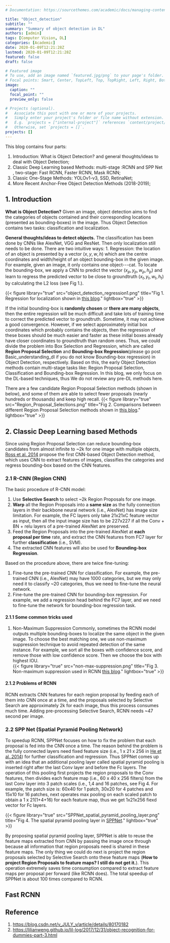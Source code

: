 ```yaml
---
# Documentation: https://sourcethemes.com/academic/docs/managing-content/

title: "Object_detection"
subtitle: ""
summary: "Summary of object detection in DL"
authors: [admin]
tags: [Computer Vision, DL]
categories: [Academic]
date: 2020-01-09T12:21:28Z
lastmod: 2020-01-09T12:21:28Z
featured: false
draft: false

# Featured image
# To use, add an image named `featured.jpg/png` to your page's folder.
# Focal points: Smart, Center, TopLeft, Top, TopRight, Left, Right, BottomLeft, Bottom, BottomRight.
image:
  caption: ""
  focal_point: ""
  preview_only: false

# Projects (optional).
#   Associate this post with one or more of your projects.
#   Simply enter your project's folder or file name without extension.
#   E.g. `projects = ["internal-project"]` references `content/project/deep-learning/index.md`.
#   Otherwise, set `projects = []`.
projects: []
---
```

This blog contains four parts:
1. Introduction: What is Object Detection? and general thoughts/ideas to deal with Object Detection;
2. Classic Deep Learning based Methods: multi-stage :RCNN and SPP Net , two-stage: Fast RCNN, Faster RCNN, Mask RCNN;
3. Classic One-Stage Methods: YOLOv1-v3, SSD, RetinaNet;
4. More Recent Anchor-Free Object Detection Methods (2018-2019);

## 1. Introduction
**What is Object Detection?** Given an image, object detection aims to find the categories of objects contained and their corresponding locations (presented as bounding-boxes) in the image. Thus Object Detection contains two tasks: classification and localization.

**General thoughts/ideas to detect objects.** The classification has been done by CNNs like AlexNet, VGG and ResNet. Then only localization still needs to be done. There are two intuitive ways: 1. Regression: the location of an object is presented by a vector $(x,y,w,h)$ which are the centre coordinates and width/height of an object bounding-box in the given image. For example, given an image, it only contains one object---cat. To locate the bounding-box, we apply a CNN to predict the vector $(x_p,y_p,w_p,h_p)$ and learn to regress the predicted vector to be close to groundtruth $(x_t,y_t,w_t,h_t)$ by calculating the L2 loss (see Fig 1.).   

{{< figure library="true" src="object_detection_regression1.png" title="Fig 1. Regression for localization shown in [this blog](https://blog.csdn.net/v_JULY_v/article/details/80170182)." lightbox="true" >}}

If the initial bounding-box is **randomly chosen** or **there are many objects**, then the entire regression will be much difficult and take lots of training time to correct the predicted vector to groundtruth. Sometime, it may not achieve a good convergence. However, if we select approximately initial box coordinates which probably contains the objects, then the regression of these boxes should be much easier and faster as these initial boxes already have closer coordinates to groundtruth than random ones. Thus, we could divide the problem into Box Selection and Regression, which are called **Region Proposal Selection** and **Bounding-box Regression**(please go post Basic_understanding_dl if you do not know Bounding-box regression) in Object Detection, respectively. Based on this, the early Object Detection methods contain multi-stage tasks like: Region Proposal Selection, Classification and Bounding-box Regression. In this blog, we only focus on the DL-based techniques, thus We do not review any pre-DL methods here.

There are a few candidate Region Proposal Selection methods (shown in below), and some of them are able to select fewer proposals (nearly hundreds or thousands) and keep high recall.
{{< figure library="true" src="Region_Proposal_Selections.png" title="Fig 2. Comparisons between different Region Proposal Selection methods shown in [this blog](https://blog.csdn.net/v_JULY_v/article/details/80170182)." lightbox="true" >}}
## 2. Classic Deep Learning based Methods
Since using Region Proposal Selection can reduce bounding-box candidates from almost infinite to ~2k for one image with multiple objects, [Ross et al. 2014](https://arxiv.org/pdf/1311.2524.pdf) propose the first CNN-based Object Detection method, which uses CNN to extract features of images, classifies the categories and regress bounding-box based on the CNN features.
### 2.1 R-CNN (Region CNN)
The basic procedure of R-CNN model:
1. Use **Selective Search** to select ~2k Region Proposals for one image.
2. **Warp** all the Region Proposals into a **same size** as the fully connection layers in their backbone neural network (i.e., AlexNet) has image size limitation. For example, the FC layers only take 21x21xC feature vector as input, then all the input image size has to be 227x227 if all the Conv + BN + relu layers of a pre-trained AlexNet are preserved.  
3. Feed the Region Proposals into the pre-trained AlexNet at **each proposal per time** rate, and extract the CNN features from FC7 layer for further **classification** (i.e., SVM).
4. The extracted CNN features will also be used for **Bounding-box Regression**.

Based on the procedure above, there are twice fine-tuning:
1. Fine-tune the pre-trained CNN for classification. For example, the pre-trained CNN (i.e., AlexNet) may have 1000 categories, but we may only need it to classify ~20 categories, thus we need to fine-tune the neural network.
2. Fine-tune the pre-trained CNN for bounding-box regression. For example, we add a regression head behind the FC7 layer, and we need to fine-tune the network for bounding-box regression task.

#### 2.1.1 Some common tricks used
1. Non-Maximum Suppression
Commonly, sometimes the RCNN model outputs multiple bounding-boxes to localize the same object in the given image. To choose the best matching one, we use non-maximum suppression technique to avoid repeated detection of the same instance. For example, we sort all the boxes with confidence score, and remove those with low confidence score. Then we choose the box with highest IOU.   
{{< figure library="true" src="non-max-suppression.png" title="Fig 3. Non-maximum suppression used in RCNN [this blog](https://blog.csdn.net/v_JULY_v/article/details/80170182)." lightbox="true" >}}

#### 2.1.2 Problems of RCNN
RCNN extracts CNN features for each region proposal by feeding each of them into CNN once at a time, and the proposals selected by Selective Search are approximately 2k for each image, thus this process consumes much time. Adding pre-processing Selective Search, RCNN needs ~47 second per image.

### 2.2 SPP Net (Spatial Pyramid Pooling Network)
To speedup RCNN, SPPNet focuses on how to fix the problem that each proposal is fed into the CNN once a time. The reason behind the problem is the fully connected layers need fixed feature size (i.e., 1 x 21 x 256 in [He et al.,2014](https://arxiv.org/pdf/1406.4729.pdf)) for further classification and regression. Thus SPPNet comes up with an idea that an additional pooling layer called spatial pyramid pooling is inserted right after the last Conv layer and before the Fc layers. The operation of this pooling first projects the region proposals to the Conv features, then divides each feature map (i.e., 60 x 40 x 256 filters) from the last Conv layer into 3 patch scales (i.e., 1,4 and 16 patches, see Fig 4. For example, the patch size is: 60x40 for 1 patch, 30x20 for 4 patches and 15x10 for 16 patches, next operates max pooling on each scaled patch to obtain a 1 x 21(1+4+16) for each feature map, thus we get 1x21x256 fiexd vector for Fc layers.

{{< figure library="true" src="SPPNet_spatial_pyramid_pooling_layer.png" title="Fig 4. The spatial pyramid pooling layer in [SPPNet](https://arxiv.org/pdf/1406.4729.pdf)." lightbox="true" >}}

By proposing spatial pyramid pooling layer, SPPNet is able to reuse the feature maps extracted from CNN by passing the image once through because all information that region proposals need is shared in these feature maps. The only thing we could do next is project the region proposals selected by Selective Search onto these feature maps (**How to project Region Proposals to feature maps? I still do not get it.**). This operation extremely saves time consumption compared to extract feature maps per proposal per forward (like RCNN does). The total speedup of SPPNet is about 100 times compared to RCNN.

## Fast RCNN

## Reference
1. https://blog.csdn.net/v_JULY_v/article/details/80170182
2. https://lilianweng.github.io/lil-log/2017/12/31/object-recognition-for-dummies-part-3.html
